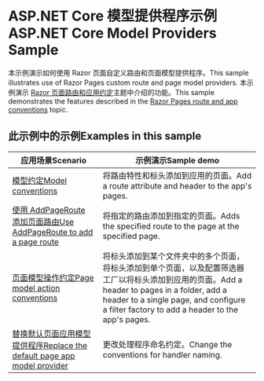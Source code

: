 # <a name="aspnet-core-model-providers-sample"></a><span data-ttu-id="c8bc7-101">ASP.NET Core 模型提供程序示例</span><span class="sxs-lookup"><span data-stu-id="c8bc7-101">ASP.NET Core Model Providers Sample</span></span>

<span data-ttu-id="c8bc7-102">本示例演示如何使用 Razor 页面自定义路由和页面模型提供程序。</span><span class="sxs-lookup"><span data-stu-id="c8bc7-102">This sample illustrates use of Razor Pages custom route and page model providers.</span></span> <span data-ttu-id="c8bc7-103">本示例演示 [Razor 页面路由和应用约定](https://docs.microsoft.com/aspnet/core/razor-pages/razor-pages-convention-features)主题中介绍的功能。</span><span class="sxs-lookup"><span data-stu-id="c8bc7-103">This sample demonstrates the features described in the [Razor Pages route and app conventions](https://docs.microsoft.com/aspnet/core/razor-pages/razor-pages-convention-features) topic.</span></span>

## <a name="examples-in-this-sample"></a><span data-ttu-id="c8bc7-104">此示例中的示例</span><span class="sxs-lookup"><span data-stu-id="c8bc7-104">Examples in this sample</span></span>

| <span data-ttu-id="c8bc7-105">应用场景</span><span class="sxs-lookup"><span data-stu-id="c8bc7-105">Scenario</span></span> | <span data-ttu-id="c8bc7-106">示例演示</span><span class="sxs-lookup"><span data-stu-id="c8bc7-106">Sample demo</span></span> |
| -------- | ----------- |
| [<span data-ttu-id="c8bc7-107">模型约定</span><span class="sxs-lookup"><span data-stu-id="c8bc7-107">Model conventions</span></span>](https://docs.microsoft.com/aspnet/core/razor-pages/razor-pages-conventions#model-conventions) | <span data-ttu-id="c8bc7-108">将路由特性和标头添加到应用的页面。</span><span class="sxs-lookup"><span data-stu-id="c8bc7-108">Add a route attribute and header to the app's pages.</span></span> |
| [<span data-ttu-id="c8bc7-109">使用 AddPageRoute 添加页面路由</span><span class="sxs-lookup"><span data-stu-id="c8bc7-109">Use AddPageRoute to add a page route</span></span>](https://docs.microsoft.com/aspnet/core/razor-pages/razor-pages-conventions#configure-a-page-route) | <span data-ttu-id="c8bc7-110">将指定的路由添加到指定的页面。</span><span class="sxs-lookup"><span data-stu-id="c8bc7-110">Adds the specified route to the page at the specified page.</span></span> |
| [<span data-ttu-id="c8bc7-111">页面模型操作约定</span><span class="sxs-lookup"><span data-stu-id="c8bc7-111">Page model action conventions</span></span>](https://docs.microsoft.com/aspnet/core/razor-pages/razor-pages-conventions#page-model-action-conventions) | <span data-ttu-id="c8bc7-112">将标头添加到某个文件夹中的多个页面，将标头添加到单个页面，以及配置筛选器工厂以将标头添加到应用的页面。</span><span class="sxs-lookup"><span data-stu-id="c8bc7-112">Add a header to pages in a folder, add a header to a single page, and configure a filter factory to add a header to the app's pages.</span></span> |
| [<span data-ttu-id="c8bc7-113">替换默认页面应用模型提供程序</span><span class="sxs-lookup"><span data-stu-id="c8bc7-113">Replace the default page app model provider</span></span>](https://docs.microsoft.com/aspnet/core/razor-pages/razor-pages-conventions#replace-the-default-page-app-model-provider) | <span data-ttu-id="c8bc7-114">更改处理程序命名约定。</span><span class="sxs-lookup"><span data-stu-id="c8bc7-114">Change the conventions for handler naming.</span></span> |
